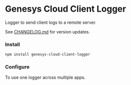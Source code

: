 # Genesys Cloud Client Logger
Logger to send client logs to a remote server.

See [CHANGELOG.md](CHANGELOG.md) for version updates.

### Install

``` sh
npm install genesys-cloud-client-logger
```

### Configure
To use one logger across multiple apps.

``` ts

```
